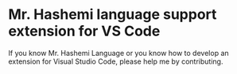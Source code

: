 # Mr. Hashemi language support extension for VS Code

If you know Mr. Hashemi Language or you know how to develop an extension for Visual Studio Code, please help me by contributing.